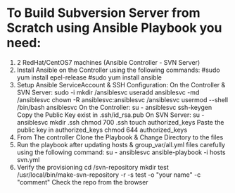 # To Build Subversion Server from Scratch using Ansible Playbook you need:

1) 2 RedHat/CentOS7 machines (Ansible Controller - SVN Server)
2) Install Ansible on the Controller using the following commands:
#sudo yum install epel-release
#sudo yum install ansible
3) Setup Ansible ServiceAccount & SSH Configuration:
    On the Controller & SVN Server:
        sudo -i
        mkdir /ansiblesvc
        useradd ansiblesvc -md /ansiblesvc
        chown -R ansiblesvc:ansiblesvc /ansiblesvc
        usermod --shell /bin/bash ansiblesvc
  On the Controller:
    su - ansiblesvc
    ssh-keygen
    Copy the Public Key exist in .ssh/id_rsa.pub
  On SVN Server:
    su - ansiblesvc
    mkdir .ssh
    chmod 700 .ssh
    touch authorized_keys
    Paste the public key in authorized_keys
    chmod 644 authorized_keys
4) From The controller Clone the Playbook & Change Directory to the files
5) Run the playbook after updating hosts & group_var/all.yml files carefully using the following command:
    su - ansiblesvc 
    ansible-playbook -i hosts svn.yml
6) Verify the provisioning
    cd  /svn-repository
    mkdir test
    /usr/local/bin/make-svn-repository -r <testrepo> -s test -o "your name" -c "comment"
    Check the repo from the browser
